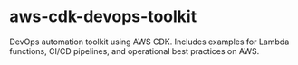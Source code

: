 # aws-cdk-devops-toolkit
DevOps automation toolkit using AWS CDK. Includes examples for Lambda functions, CI/CD pipelines, and operational best practices on AWS.
